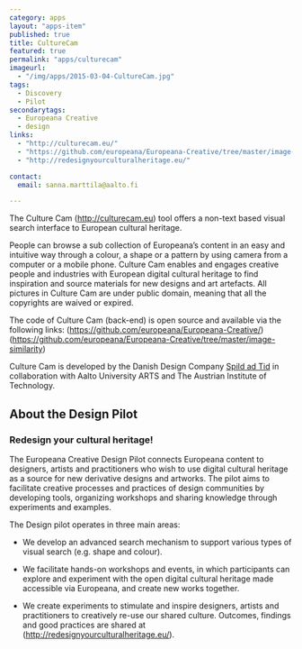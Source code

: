 ```yaml
---
category: apps
layout: "apps-item"
published: true
title: CultureCam
featured: true
permalink: "apps/culturecam"
imageurl: 
  - "/img/apps/2015-03-04-CultureCam.jpg"
tags: 
  - Discovery
  - Pilot
secondarytags: 
  - Europeana Creative
  - design
links: 
  - "http://culturecam.eu/"
  - "https://github.com/europeana/Europeana-Creative/tree/master/image-similarity"
  - "http://redesignyourculturalheritage.eu/"

contact: 
  email: sanna.marttila@aalto.fi

---
```


The Culture Cam (http://culturecam.eu) tool offers a non-text based visual search interface to European cultural heritage.

People can browse a sub collection of Europeana’s content in an easy and intuitive way through a colour, a shape or a pattern by using camera from a computer or a mobile phone. Culture Cam enables and engages creative people and industries with European digital cultural heritage to find inspiration and source materials for new designs and art artefacts. All pictures in Culture Cam are under public domain, meaning that all the copyrights are waived or expired.

The code of Culture Cam (back-end) is open source and available via the following links: 
(https://github.com/europeana/Europeana-Creative/)
(https://github.com/europeana/Europeana-Creative/tree/master/image-similarity)
 
Culture Cam is developed by the Danish Design Company [Spild ad Tid](http://www.spildaftid.dk/) in collaboration with Aalto University ARTS and The Austrian Institute of Technology.
 
## About the Design Pilot

### Redesign your cultural heritage!

The Europeana Creative Design Pilot connects Europeana content to designers, artists and practitioners who wish to use digital cultural heritage as a source for new derivative designs and artworks. The pilot aims to facilitate creative processes and practices of design communities by developing tools, organizing workshops and sharing knowledge through experiments and examples.

The Design pilot operates in three main areas:

* We develop an advanced search mechanism to support various types of visual search (e.g. shape and colour).

* We facilitate hands-on workshops and events, in which participants can explore and experiment with the open digital cultural heritage made accessible via Europeana, and create new works together.

* We create experiments to stimulate and inspire designers, artists and practitioners to creatively re-use our shared culture. Outcomes, findings and good practices are shared at (http://redesignyourculturalheritage.eu/).
